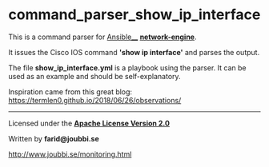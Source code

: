 # command_parser_show_ip_interface

This is a command parser for [Ansible__](https://www.ansible.com/) [__network-engine__](https://github.com/ansible-network/network-engine).

It issues the Cisco IOS command **'show ip interface'** and parses the output.

The file **show_ip_interface.yml** is a playbook using the parser.
It can be used as an example and should be self-explanatory.


Inspiration came from this great blog:
https://termlen0.github.io/2018/06/26/observations/



___

Licensed under the [__Apache License Version 2.0__](https://www.apache.org/licenses/LICENSE-2.0)

Written by __farid@joubbi.se__

http://www.joubbi.se/monitoring.html

